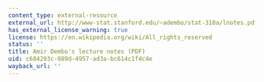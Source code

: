 ```yaml
---
content_type: external-resource
external_url: http://www-stat.stanford.edu/~adembo/stat-310a/lnotes.pdf
has_external_license_warning: true
license: https://en.wikipedia.org/wiki/All_rights_reserved
status: ''
title: Amir Dembo's lecture notes (PDF)
uid: c684293c-089d-4957-ad3a-bc614c1f4c4e
wayback_url: ''
---
```

